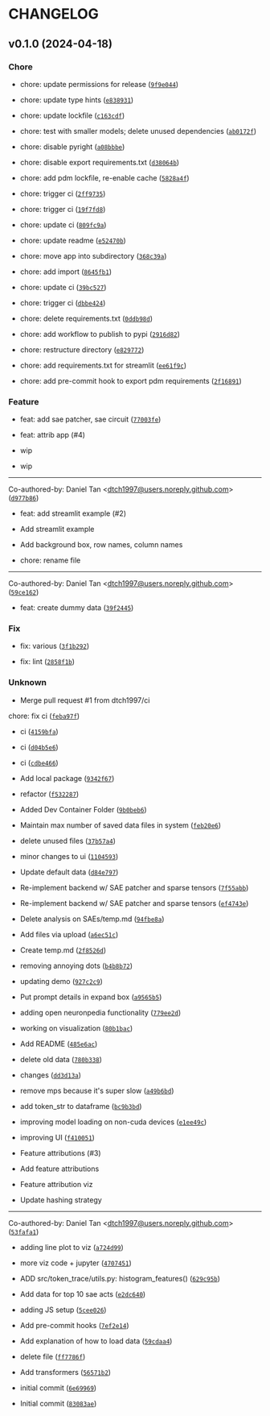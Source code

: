 # CHANGELOG



## v0.1.0 (2024-04-18)

### Chore

* chore: update permissions for release ([`9f9e044`](https://github.com/dtch1997/token-trace/commit/9f9e0442a669e600d1279aba80820b552874c189))

* chore: update type hints ([`e838931`](https://github.com/dtch1997/token-trace/commit/e838931ad808bdf4b14f86071b9e458a3014fa19))

* chore: update lockfile ([`c163cdf`](https://github.com/dtch1997/token-trace/commit/c163cdfdf7360d116272e7f82732ab0cd0883dc2))

* chore: test with smaller models; delete unused dependencies ([`ab0172f`](https://github.com/dtch1997/token-trace/commit/ab0172fcf9f99f652d58f3064537f88fb8e75573))

* chore: disable pyright ([`a08bbbe`](https://github.com/dtch1997/token-trace/commit/a08bbbe02a5e2dce5731d92100cf7c22f34e1f41))

* chore: disable export requirements.txt ([`d38064b`](https://github.com/dtch1997/token-trace/commit/d38064b1feb25f502bcb78d76b37514717047d3c))

* chore: add pdm lockfile, re-enable cache ([`5828a4f`](https://github.com/dtch1997/token-trace/commit/5828a4fec68192d1778235b0af4487ac285640f6))

* chore: trigger ci ([`2ff9735`](https://github.com/dtch1997/token-trace/commit/2ff97350b74fedec747f6657bd2285bee15b0cf4))

* chore: trigger ci ([`19f7fd8`](https://github.com/dtch1997/token-trace/commit/19f7fd8b897ab7ab939627b38d3e6573cee395bc))

* chore: update ci ([`809fc9a`](https://github.com/dtch1997/token-trace/commit/809fc9a35f88d7d13026a92994f7356c46b3c912))

* chore: update readme ([`e52470b`](https://github.com/dtch1997/token-trace/commit/e52470b39fde8a605804d9211e9ef7ce0654ef5c))

* chore: move app into subdirectory ([`368c39a`](https://github.com/dtch1997/token-trace/commit/368c39a36611e5ec221370ab0cfb0486e67be775))

* chore: add import ([`8645fb1`](https://github.com/dtch1997/token-trace/commit/8645fb14605431bf49b9c2c9b4af92035dcfad39))

* chore: update ci ([`39bc527`](https://github.com/dtch1997/token-trace/commit/39bc527b934fadfaa30e633a3e02d49e60da3011))

* chore: trigger ci ([`dbbe424`](https://github.com/dtch1997/token-trace/commit/dbbe424b5578b515173b033cf94e81ca5e14b22f))

* chore: delete requirements.txt ([`0ddb98d`](https://github.com/dtch1997/token-trace/commit/0ddb98d3a7eb9899a14b05fbe2e8389410cfc585))

* chore: add workflow to publish to pypi ([`2916d82`](https://github.com/dtch1997/token-trace/commit/2916d82a44217535dc707c4c597e0f020ce895bc))

* chore: restructure directory ([`e829772`](https://github.com/dtch1997/token-trace/commit/e829772ae83f62af506bd9788bf83e44d32c3efe))

* chore: add requirements.txt for streamlit ([`ee61f9c`](https://github.com/dtch1997/token-trace/commit/ee61f9c61aef7181569dd8b28dd5ef31cb1fc37a))

* chore: add pre-commit hook to export pdm requirements ([`2f16891`](https://github.com/dtch1997/token-trace/commit/2f1689167e3f956849d39e47c090ed0e8fa25834))

### Feature

* feat: add sae patcher, sae circuit ([`77003fe`](https://github.com/dtch1997/token-trace/commit/77003fe5eaadbe5b7e4855e1c64181a40d7f0137))

* feat: attrib app (#4)

* wip

* wip

---------

Co-authored-by: Daniel Tan &lt;dtch1997@users.noreply.github.com&gt; ([`d977b86`](https://github.com/dtch1997/token-trace/commit/d977b86cae35dadb3990c7559e2f9ef775013fbd))

* feat: add streamlit example (#2)

* Add streamlit example

* Add background box, row names, column names

* chore: rename file

---------

Co-authored-by: Daniel Tan &lt;dtch1997@users.noreply.github.com&gt; ([`59ce162`](https://github.com/dtch1997/token-trace/commit/59ce162f680fb228306d609d296c387f213f1bfd))

* feat: create dummy data ([`39f2445`](https://github.com/dtch1997/token-trace/commit/39f24452a08e2c7f76ce7020c6f2781fe3ea9bea))

### Fix

* fix: various ([`3f1b292`](https://github.com/dtch1997/token-trace/commit/3f1b29226040fce3a048035f28015f8eeb6977da))

* fix: lint ([`2858f1b`](https://github.com/dtch1997/token-trace/commit/2858f1b31f71eb066e85eccaddb843390f3767bc))

### Unknown

* Merge pull request #1 from dtch1997/ci

chore: fix ci ([`feba97f`](https://github.com/dtch1997/token-trace/commit/feba97f2e12e5e212ef2e7b9490a3800b0b41037))

* ci ([`4159bfa`](https://github.com/dtch1997/token-trace/commit/4159bfa8ef5a2c2aefed5b1476b6a71e6e6b6ce8))

* ci ([`d04b5e6`](https://github.com/dtch1997/token-trace/commit/d04b5e6c1307781ac2ae97d7cf79703f2e4e5a0a))

* ci ([`cdbe466`](https://github.com/dtch1997/token-trace/commit/cdbe466a388c88ce992bd543a457f239f781f18e))

* Add local package ([`9342f67`](https://github.com/dtch1997/token-trace/commit/9342f6714c1631cab20f864291f3678676f77dfd))

* refactor ([`f532287`](https://github.com/dtch1997/token-trace/commit/f532287ebdf16546d1c2f7916f969729e582cab7))

* Added Dev Container Folder ([`9b0beb6`](https://github.com/dtch1997/token-trace/commit/9b0beb639ef138ae5c22112df08c271a681349a3))

* Maintain max number of saved data files in system ([`feb20e6`](https://github.com/dtch1997/token-trace/commit/feb20e6e2c85755a97b092a146b776c0732a0942))

* delete unused files ([`37b57a4`](https://github.com/dtch1997/token-trace/commit/37b57a4d047eed81f0bec960a711cad239ed0439))

* minor changes to ui ([`1104593`](https://github.com/dtch1997/token-trace/commit/1104593aa9d33853f2e4f48e4b981ace69dd1a0d))

* Update default data ([`d84e797`](https://github.com/dtch1997/token-trace/commit/d84e7976ac03ab3b107a4bd3af3268f2197bfaa0))

* Re-implement backend w/ SAE patcher and sparse tensors ([`7f55abb`](https://github.com/dtch1997/token-trace/commit/7f55abbc1b894037b1764b14a5905e498078fae6))

* Re-implement backend w/ SAE patcher and sparse tensors ([`ef4743e`](https://github.com/dtch1997/token-trace/commit/ef4743efbc2db0b7b324ff6aa0dc024fea525d1b))

* Delete analysis on SAEs/temp.md ([`94fbe8a`](https://github.com/dtch1997/token-trace/commit/94fbe8aeff94b5ff1f32217eb2dbae6ddd1ccaee))

* Add files via upload ([`a6ec51c`](https://github.com/dtch1997/token-trace/commit/a6ec51ce03c0b436dc9dd155c5a8110bb7399e54))

* Create temp.md ([`2f8526d`](https://github.com/dtch1997/token-trace/commit/2f8526da6b1d6cd9bf55328f9a6e92174c6f9eef))

* removing annoying dots ([`b4b8b72`](https://github.com/dtch1997/token-trace/commit/b4b8b721cb10187f53fc26659f77f415658438e7))

* updating demo ([`927c2c9`](https://github.com/dtch1997/token-trace/commit/927c2c97853adb6f798a83eda75f621273288649))

* Put prompt details in expand box ([`a9565b5`](https://github.com/dtch1997/token-trace/commit/a9565b5001dc3424b5a3eff3dd98f29151b58210))

* adding open neuronpedia functionality ([`779ee2d`](https://github.com/dtch1997/token-trace/commit/779ee2d810e957e78df903a13d4dbea5c78695cc))

* working on visualization ([`80b1bac`](https://github.com/dtch1997/token-trace/commit/80b1bac4f833e4253875223fc49021da76fb79e9))

* Add README ([`485e6ac`](https://github.com/dtch1997/token-trace/commit/485e6ac4229a1a4b107ef6c451ab2f6780cbc3de))

* delete old data ([`780b338`](https://github.com/dtch1997/token-trace/commit/780b338db9906715a8140962afe1a8b138740efa))

* changes ([`dd3d13a`](https://github.com/dtch1997/token-trace/commit/dd3d13a41edda7497d77be4606a4cd64f4f5c207))

* remove mps because it&#39;s super slow ([`a49b6bd`](https://github.com/dtch1997/token-trace/commit/a49b6bdf6a1c21e9174ee90fd1cd6b0747a89909))

* add token_str to dataframe ([`bc9b3bd`](https://github.com/dtch1997/token-trace/commit/bc9b3bd677a82fd03c54407114aeef1129c843a1))

* improving model loading on non-cuda devices ([`e1ee49c`](https://github.com/dtch1997/token-trace/commit/e1ee49ca6c006dd7e37791dbe14cd33eb704569b))

* improving UI ([`f410051`](https://github.com/dtch1997/token-trace/commit/f4100515be15ed55f62f79bc1c3611ec74197c8e))

* Feature attributions (#3)

* Add feature attributions

* Feature attribution viz

* Update hashing strategy

---------

Co-authored-by: Daniel Tan &lt;dtch1997@users.noreply.github.com&gt; ([`53fafa1`](https://github.com/dtch1997/token-trace/commit/53fafa108a15822390200738d52953a519ac9037))

* adding line plot to viz ([`a724d99`](https://github.com/dtch1997/token-trace/commit/a724d99888994c92c528c15b846e31b0dd8134f0))

* more viz code + jupyter ([`4707451`](https://github.com/dtch1997/token-trace/commit/4707451713a0d3920140c9ed9126689296c2e9bd))

* ADD src/token_trace/utils.py: histogram_features() ([`629c95b`](https://github.com/dtch1997/token-trace/commit/629c95be678ad7c40c40a6034b23048eaa55fce5))

* Add data for top 10 sae acts ([`e2dc640`](https://github.com/dtch1997/token-trace/commit/e2dc64066365039029cce5369d9736165db490a1))

* adding JS setup ([`5cee026`](https://github.com/dtch1997/token-trace/commit/5cee026399a9576120677b8e5b40b2f74c4ab43f))

* Add pre-commit hooks ([`7ef2e14`](https://github.com/dtch1997/token-trace/commit/7ef2e140058925dfaae994d38d8958a7a48855ae))

* Add explanation of how to load data ([`59cdaa4`](https://github.com/dtch1997/token-trace/commit/59cdaa4b9a8582f2203d3994cf867b11e0024270))

* delete file ([`ff7786f`](https://github.com/dtch1997/token-trace/commit/ff7786f43168076fe2a60261217c85217187a5b2))

* Add transformers ([`56571b2`](https://github.com/dtch1997/token-trace/commit/56571b216e7d8827d656886fc9d1a86ae8c412b9))

* initial commit ([`6e69969`](https://github.com/dtch1997/token-trace/commit/6e699699500cb59a56149f1441d3b67387aca2a8))

* Initial commit ([`83083ae`](https://github.com/dtch1997/token-trace/commit/83083ae9e3075487b5aad2b835958d520c1c0ae6))
